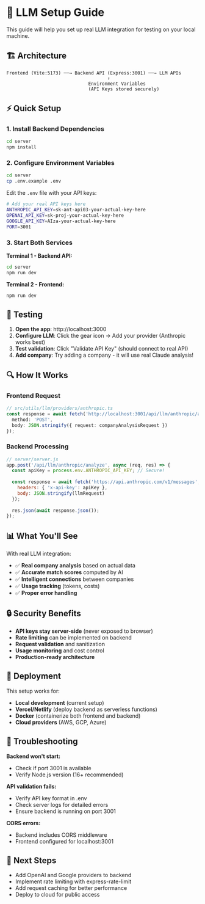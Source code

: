 # 🚀 LLM Setup Guide

This guide will help you set up real LLM integration for testing on your local machine.

## 🏗️ Architecture

```
Frontend (Vite:5173) ──→ Backend API (Express:3001) ──→ LLM APIs
                                     ↑
                              Environment Variables
                              (API Keys stored securely)
```

## ⚡ Quick Setup

### 1. Install Backend Dependencies

```bash
cd server
npm install
```

### 2. Configure Environment Variables

```bash
cd server
cp .env.example .env
```

Edit the `.env` file with your API keys:

```bash
# Add your real API keys here
ANTHROPIC_API_KEY=sk-ant-api03-your-actual-key-here
OPENAI_API_KEY=sk-proj-your-actual-key-here
GOOGLE_API_KEY=AIza-your-actual-key-here
PORT=3001
```

### 3. Start Both Services

**Terminal 1 - Backend API:**
```bash
cd server
npm run dev
```

**Terminal 2 - Frontend:**
```bash
npm run dev
```

## 🧪 Testing

1. **Open the app**: http://localhost:3000
2. **Configure LLM**: Click the gear icon → Add your provider (Anthropic works best)
3. **Test validation**: Click "Validate API Key" (should connect to real API)
4. **Add company**: Try adding a company - it will use real Claude analysis!

## 🔍 How It Works

### Frontend Request
```typescript
// src/utils/llm/providers/anthropic.ts
const response = await fetch('http://localhost:3001/api/llm/anthropic/analyze', {
  method: 'POST',
  body: JSON.stringify({ request: companyAnalysisRequest })
});
```

### Backend Processing
```javascript
// server/server.js
app.post('/api/llm/anthropic/analyze', async (req, res) => {
  const apiKey = process.env.ANTHROPIC_API_KEY; // Secure!
  
  const response = await fetch('https://api.anthropic.com/v1/messages', {
    headers: { 'x-api-key': apiKey },
    body: JSON.stringify(llmRequest)
  });
  
  res.json(await response.json());
});
```

## 📊 What You'll See

With real LLM integration:
- ✅ **Real company analysis** based on actual data
- ✅ **Accurate match scores** computed by AI
- ✅ **Intelligent connections** between companies
- ✅ **Usage tracking** (tokens, costs)
- ✅ **Proper error handling**

## 🔒 Security Benefits

- **API keys stay server-side** (never exposed to browser)
- **Rate limiting** can be implemented on backend
- **Request validation** and sanitization
- **Usage monitoring** and cost control
- **Production-ready architecture**

## 🚀 Deployment

This setup works for:
- **Local development** (current setup)
- **Vercel/Netlify** (deploy backend as serverless functions)
- **Docker** (containerize both frontend and backend)
- **Cloud providers** (AWS, GCP, Azure)

## 🔧 Troubleshooting

**Backend won't start:**
- Check if port 3001 is available
- Verify Node.js version (16+ recommended)

**API validation fails:**
- Verify API key format in .env
- Check server logs for detailed errors
- Ensure backend is running on port 3001

**CORS errors:**
- Backend includes CORS middleware
- Frontend configured for localhost:3001

## 🎯 Next Steps

- Add OpenAI and Google providers to backend
- Implement rate limiting with express-rate-limit
- Add request caching for better performance
- Deploy to cloud for public access